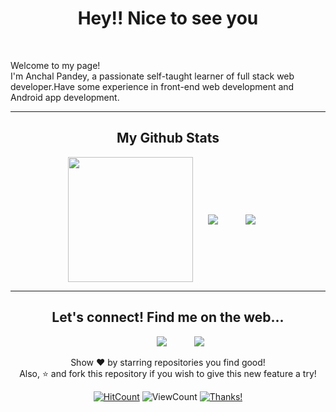 <h1 align="center">Hey!! Nice to see you</h1>
<br>
</p>
Welcome to my page!<br>
I'm Anchal Pandey, a passionate self-taught learner of full stack web developer.Have some experience in front-end web development and Android app development.
<hr>

<h2 align="center">My Github Stats</h2>

<div align="center">
<img align="center" height="200px" src="https://github-readme-stats.vercel.app/api/top-langs/?username=AnchalPandey29&layout=compact&bg_color=0,73FA79,73FDFF,7A81FF&theme=graywhite&langs_count=10">

<img style="margin:20px;" align="center" src="https://github-readme-stats.vercel.app/api?username=AnchalPandey29&count_private=true&show_icons=trueline_height=21&bg_color=0,EC6C6C,FFD479,FFFC79,73FA79&theme=graywhite">

<img style="margin:20px;" align="center" src="https://github-readme-streak-stats.herokuapp.com/?user=AnchalPandey29&theme=dracula">	

</div>

<hr>
<div align="center">
<h2>Let's connect! Find me on the web...
</h2>


<a href="https://github.com/AnchalPandey29" target="_blank" style="padding:40px;"><img src="https://img.shields.io/badge/Github-AnchalPandey29-green?style=for-the-badge&logo=github"></a>
<a href="mailto:anchal29pandey@gmail.com" target="_blank"><img src="https://img.shields.io/badge/Email-anchal29pandey@gmail.com-teal?style=for-the-badge&logo=gmail"></a>

<p>Show ❤️ by starring repositories you find good!<br>
Also, ⭐️ and fork this repository if you wish to give this new feature a try!</p>
</div>


<div align="center">
  
[![HitCount](http://hits.dwyl.com/AnchalPandey29/AnchalPandey29.svg)](http://hits.dwyl.com/AnchalPandey29/AnchalPandey29) ![ViewCount](https://views.whatilearened.today/views/github/AnchalPandey29/AnchalPandey29.svg) [![Thanks!](https://img.shields.io/badge/Thanks%20for%20visiting-!-1EAEDB.svg)](https://AnchalPandey29.github.io/AnchalPandey29/)

</div>
  

